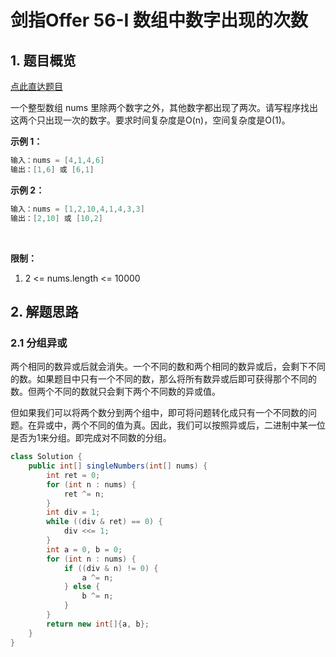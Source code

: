 # 剑指Offer 56-I 数组中数字出现的次数

## 1. 题目概览

[点此直达题目](https://leetcode.cn/problems/shu-zu-zhong-shu-zi-chu-xian-de-ci-shu-lcof/)

一个整型数组 nums 里除两个数字之外，其他数字都出现了两次。请写程序找出这两个只出现一次的数字。要求时间复杂度是O(n)，空间复杂度是O(1)。

**示例 1：**

```java
输入：nums = [4,1,4,6]
输出：[1,6] 或 [6,1]
```

**示例 2：**

```java
输入：nums = [1,2,10,4,1,4,3,3]
输出：[2,10] 或 [10,2]
```
 

**限制：**

1. 2 <= nums.length <= 10000
 
## 2. 解题思路

### 2.1 分组异或

两个相同的数异或后就会消失。一个不同的数和两个相同的数异或后，会剩下不同的数。如果题目中只有一个不同的数，那么将所有数异或后即可获得那个不同的数。但两个不同的数就只会剩下两个不同数的异或值。

但如果我们可以将两个数分到两个组中，即可将问题转化成只有一个不同数的问题。在异或中，两个不同的值为真。因此，我们可以按照异或后，二进制中某一位是否为1来分组。即完成对不同数的分组。

```java
class Solution {
    public int[] singleNumbers(int[] nums) {
        int ret = 0;
        for (int n : nums) {
            ret ^= n;
        }
        int div = 1;
        while ((div & ret) == 0) {
            div <<= 1;
        }
        int a = 0, b = 0;
        for (int n : nums) {
            if ((div & n) != 0) {
                a ^= n;
            } else {
                b ^= n;
            }
        }
        return new int[]{a, b};
    }
}
```